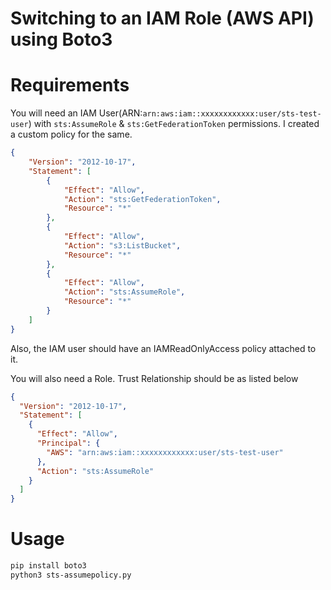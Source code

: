# Switching to an IAM Role (AWS API) using Boto3

# Requirements

You will need an IAM User(ARN:`arn:aws:iam::xxxxxxxxxxxx:user/sts-test-user`) with `sts:AssumeRole` & `sts:GetFederationToken` permissions. I created a custom policy for the same.

```json
{
    "Version": "2012-10-17",
    "Statement": [
        {
            "Effect": "Allow",
            "Action": "sts:GetFederationToken",
            "Resource": "*"
        },
        {
            "Effect": "Allow",
            "Action": "s3:ListBucket",
            "Resource": "*"
        },
        {
            "Effect": "Allow",
            "Action": "sts:AssumeRole",
            "Resource": "*"
        }
    ]
}
```
Also, the IAM user should have an IAMReadOnlyAccess policy attached to it. 

You will also need a Role. Trust Relationship should be as listed below
```json
{
  "Version": "2012-10-17",
  "Statement": [
    {
      "Effect": "Allow",
      "Principal": {
        "AWS": "arn:aws:iam::xxxxxxxxxxxx:user/sts-test-user"
      },
      "Action": "sts:AssumeRole"
    }
  ]
}
```

# Usage
```bash
pip install boto3
python3 sts-assumepolicy.py
```
